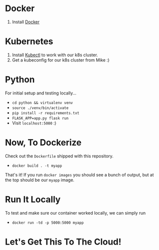 # Docker

1. Install [Docker](https://docs.docker.com/engine/installation/)

# Kubernetes 

1. Install [Kubectl](https://kubernetes.io/docs/user-guide/prereqs/) to work with our k8s cluster.
2. Get a kubeconfig for our k8s cluster from Mike :)

# Python

For initial setup and testing locally...

- `cd python && virtualenv venv`
- `source ./venv/bin/activate`
- `pip install -r requirements.txt`
- `FLASK_APP=app.py flask run`
- Visit `localhost:5000` :)

# Now, To Dockerize

Check out the `Dockerfile` shipped with this repository.

- `docker build . -t myapp`

That's it! If you run `docker images` you should see a bunch of output, but at the top should be our `myapp` image.

# Run It Locally 

To test and make sure our container worked locally, we can simply run 

- `docker run -td -p 5000:5000 myapp`

# Let's Get This To The Cloud!